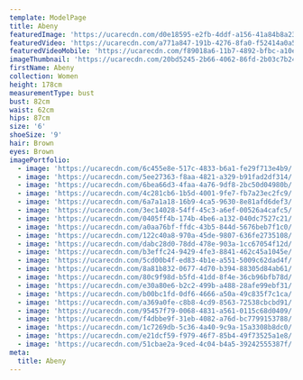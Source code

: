 ```yaml
---
template: ModelPage
title: Abeny
featuredImage: 'https://ucarecdn.com/d0e18595-e2fb-4ddf-a156-41a84b8a23e8/'
featuredVideo: 'https://ucarecdn.com/a771a847-191b-4276-8fa0-f52414a0a5a3/'
featuredVideoMobile: 'https://ucarecdn.com/f89018a6-11b7-4892-bfbc-a10ebba82fe9/'
imageThumbnail: 'https://ucarecdn.com/20bd5245-2b66-4062-86fd-2b03c7b24c09/'
firstName: Abeny
collection: Women
height: 178cm
measurementType: bust
bust: 82cm
waist: 62cm
hips: 87cm
size: '6'
shoeSize: '9'
hair: Brown
eyes: Brown
imagePortfolio:
  - image: 'https://ucarecdn.com/6c455e8e-517c-4833-b6a1-fe29f713e4b9/'
  - image: 'https://ucarecdn.com/5ee27363-f8aa-4821-a329-b91fad2df314/'
  - image: 'https://ucarecdn.com/6bea66d3-4faa-4a76-9df8-2bc50d04980b/'
  - image: 'https://ucarecdn.com/4c281cb6-1b5d-4001-9fe7-fb7a23ec2fc9/'
  - image: 'https://ucarecdn.com/6a7a1a18-16b9-4ca5-9630-8e81afd6def3/'
  - image: 'https://ucarecdn.com/3ec14028-54ff-45c3-a6ef-00526a4cafc5/'
  - image: 'https://ucarecdn.com/0405ff4b-174b-4be6-a132-040dc7527c21/'
  - image: 'https://ucarecdn.com/a0aa76bf-ffdc-43b5-844d-5676beb7f1c0/'
  - image: 'https://ucarecdn.com/122c40a8-970a-45de-9807-636fe2735108/'
  - image: 'https://ucarecdn.com/dabc28d0-78dd-478e-903a-1cc67054f12d/'
  - image: 'https://ucarecdn.com/b3effc24-9429-4fe3-8841-462c45a1045e/'
  - image: 'https://ucarecdn.com/5cd00b4f-ed83-4b1e-a551-5009c62dad4f/'
  - image: 'https://ucarecdn.com/8a81b832-0677-4d70-b394-88305d84ab61/'
  - image: 'https://ucarecdn.com/80c9f98d-b5fd-41dd-8f4e-36cb96bfb78d/'
  - image: 'https://ucarecdn.com/e30a80e6-b2c2-499b-a488-28afe99ebf31/'
  - image: 'https://ucarecdn.com/b00bc1fd-0df6-4666-a50a-49c835f7c1ca/'
  - image: 'https://ucarecdn.com/a369a0fe-c8b8-4cd9-8563-72538cbcbd91/'
  - image: 'https://ucarecdn.com/95457f79-0068-4831-a561-0115c68d0409/'
  - image: 'https://ucarecdn.com/f4dbbe9f-31eb-4082-a76d-bc7799153788/'
  - image: 'https://ucarecdn.com/1c7269db-5c36-4a40-9c9a-15a3308b8dc0/'
  - image: 'https://ucarecdn.com/e21dcf59-f979-46f7-85b4-49f73525a1e8/'
  - image: 'https://ucarecdn.com/51cbae2a-9ced-4c04-b4a5-39242555387f/'
meta:
  title: Abeny
---
```


